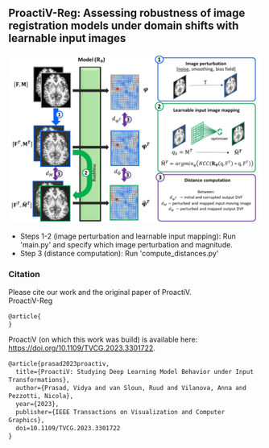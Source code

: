 
## ProactiV-Reg: Assessing robustness of image registration models under domain shifts with learnable input images

![Method overview](https://github.com/iriskolenbrander/ProactiV-Reg-WBIR/blob/main/method_figure.png)

- Steps 1-2 (image perturbation and learnable input mapping): Run 'main.py' and specify which image perturbation and magnitude. 
- Step 3 (distance computation): Run 'compute_distances.py' 

### Citation
Please cite our work and the original paper of ProactiV.  
ProactiV-Reg
```
@article{
}
```


ProactiV (on which this work was build) is available here: https://doi.org/10.1109/TVCG.2023.3301722. 
```
@article{prasad2023proactiv,
  title={ProactiV: Studying Deep Learning Model Behavior under Input Transformations},
  author={Prasad, Vidya and van Sloun, Ruud and Vilanova, Anna and Pezzotti, Nicola},
  year={2023},
  publisher={IEEE Transactions on Visualization and Computer Graphics},
  doi=10.1109/TVCG.2023.3301722
}
```